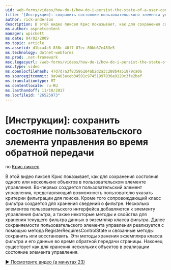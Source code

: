 ```yaml
---
uid: web-forms/videos/how-do-i/how-do-i-persist-the-state-of-a-user-control-during-a-postback
title: '[Инструкции]: сохранить состояние пользовательского элемента управления при обратной передаче | Документы Microsoft'
author: rick-anderson
description: В этой видео пиксел Крис показывает, как для сохранения состояния одного или нескольких объектов в пользовательском элементе управления. Во-первых создается пользовательский элемент управления, представляющий abilit...
ms.author: aspnetcontent
manager: wpickett
ms.date: 04/02/2009
ms.topic: article
ms.assetid: d1bca4c6-838c-40f7-87ec-80bb67e483e5
ms.technology: dotnet-webforms
ms.prod: .net-framework
msc.legacyurl: /web-forms/videos/how-do-i/how-do-i-persist-the-state-of-a-user-control-during-a-postback
msc.type: video
ms.openlocfilehash: 47d7d7a3f83586104ab2d2a3c288b4a51879ca06
ms.sourcegitcommit: 9a9483aceb34591c97451997036a9120c3fe2baf
ms.translationtype: MT
ms.contentlocale: ru-RU
ms.lasthandoff: 11/10/2017
ms.locfileid: "26525973"
---
```

<a name="how-do-i-persist-the-state-of-a-user-control-during-a-postback"></a>[Инструкции]: сохранить состояние пользовательского элемента управления во время обратной передачи
====================
по [Крис пиксел](https://twitter.com/chrispels)

В этой видео пиксел Крис показывает, как для сохранения состояния одного или нескольких объектов в пользовательском элементе управления. Во-первых создается пользовательский элемент управления, представляющий возможность пользователю указать критерии фильтрации для поиска. Кроме того сопровождающий класс фильтра создается для хранения сведений о фильтре. Несколько элементов пользовательского интерфейса добавляются к элементу управления фильтра, а также некоторые методы и свойства для хранения текущего фильтра данных в экземпляр класса фильтра. Далее сохраняемости пользовательского элемента управления реализуется с помощью метода RegisterRequiresControlState и связанные методы сохранить или восстановить. Эти методы хранения экземпляра класса фильтра и его данные во время обратной передачи страницы. Наконец существует как для хранения нескольких объектов в реализации состояние элемента управления.

[&#9654; Посмотрите видео (в минутах 23)](https://channel9.msdn.com/Blogs/ASP-NET-Site-Videos/how-do-i-persist-the-state-of-a-user-control-during-a-postback)
